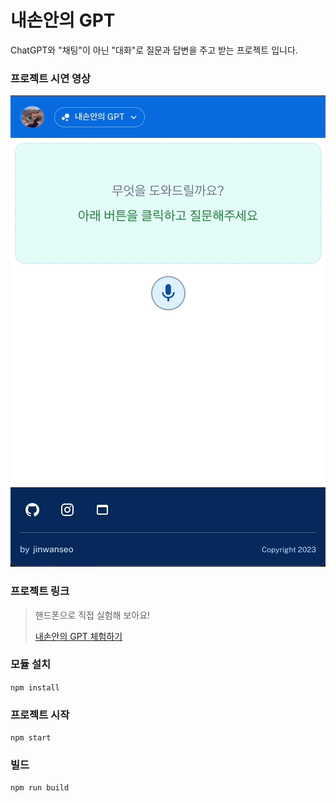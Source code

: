 # 내손안의 GPT

ChatGPT와 "채팅"이 아닌 "대화"로 질문과 답변을 주고 받는 프로젝트 입니다.

### 프로젝트 시연 영상
![demo.gif](common%2Fimgs%2Fdemo.gif)

### 프로젝트 링크
> 핸드폰으로 직접 실험해 보아요!
> 
> [내손안의 GPT 체험하기](https://master--comforting-pothos-21fc93.netlify.app/)

### 모듈 설치
`npm install`


### 프로젝트 시작
`npm start`

### 빌드
`npm run build`
